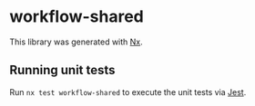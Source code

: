 # workflow-shared

This library was generated with [Nx](https://nx.dev).

## Running unit tests

Run `nx test workflow-shared` to execute the unit tests via [Jest](https://jestjs.io).
